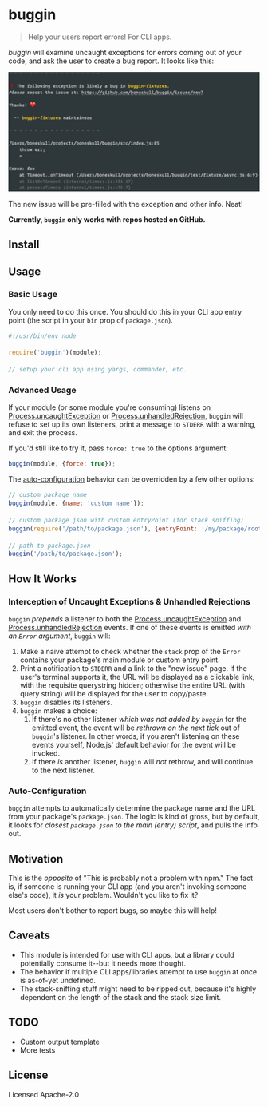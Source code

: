 # buggin

> Help your users report errors! For CLI apps.

_buggin_ will examine uncaught exceptions for errors coming out of your code, and ask the user to create a bug report. It looks like this:

![screenshot of output](assets/screenshot.png)

The new issue will be pre-filled with the exception and other info. Neat!

**Currently, `buggin` only works with repos hosted on GitHub.**

## Install

## Usage

### Basic Usage

You only need to do this once. You should do this in your CLI app entry point (the script in your `bin` prop of `package.json`).

```js
#!/usr/bin/env node

require('buggin')(module);

// setup your cli app using yargs, commander, etc.
```

### Advanced Usage

If your module (or some module you're consuming) listens on [Process.uncaughtException](https://nodejs.org/dist/latest-v12.x/docs/api/process.html#process_event_uncaughtexception) or [Process.unhandledRejection](https://nodejs.org/dist/latest-v12.x/docs/api/process.html#process_event_unhandledrejection), `buggin` will refuse to set up its own listeners, print a message to `STDERR` with a warning, and exit the process.

If you'd still like to try it, pass `force: true` to the options argument:

```js
buggin(module, {force: true});
```

The [auto-configuration](#auto-configuration) behavior can be overridden by a few other options:

```js
// custom package name
buggin(module, {name: 'custom name'});

// custom package json with custom entryPoint (for stack sniffing)
buggin(require('/path/to/package.json'), {entryPoint: '/my/package/root/'});

// path to package.json
buggin('/path/to/package.json');
```

## How It Works

### Interception of Uncaught Exceptions & Unhandled Rejections

`buggin` _prepends_ a listener to both the [Process.uncaughtException](https://nodejs.org/dist/latest-v12.x/docs/api/process.html#process_event_uncaughtexception) and [Process.unhandledRejection](https://nodejs.org/dist/latest-v12.x/docs/api/process.html#process_event_unhandledrejection) events. If one of these events is emitted _with an `Error` argument_, `buggin` will:

1. Make a naive attempt to check whether the `stack` prop of the `Error` contains your package's main module or custom entry point.
2. Print a notification to `STDERR` and a link to the "new issue" page. If the user's terminal supports it, the URL will be displayed as a clickable link, with the requisite querystring hidden; otherwise the entire URL (with query string) will be displayed for the user to copy/paste.
3. `buggin` disables its listeners.
4. `buggin` makes a choice:
   1. If there's no other listener _which was not added by `buggin`_ for the emitted event, the event will be _rethrown on the next tick_ out of `buggin`'s listener. In other words, if you aren't listening on these events yourself, Node.js' default behavior for the event will be invoked.
   2. If there _is_ another listener, `buggin` will _not_ rethrow, and will continue to the next listener.

### Auto-Configuration

`buggin` attempts to automatically determine the package name and the URL from your package's `package.json`. The logic is kind of gross, but by default, it looks for _closest `package.json` to the main (entry) script_, and pulls the info out.

## Motivation

This is the _opposite_ of "This is probably not a problem with npm." The fact is, if someone is running your CLI app (and you aren't invoking someone else's code), it _is_ your problem. Wouldn't you like to fix it?

Most users don't bother to report bugs, so maybe this will help!

## Caveats

- This module is intended for use with CLI apps, but a library could potentially consume it--but it needs more thought.
- The behavior if multiple CLI apps/libraries attempt to use `buggin` at once is as-of-yet undefined.
- The stack-sniffing stuff might need to be ripped out, because it's highly dependent on the length of the stack and the stack size limit.

## TODO

- Custom output template
- More tests

## License

Licensed Apache-2.0
